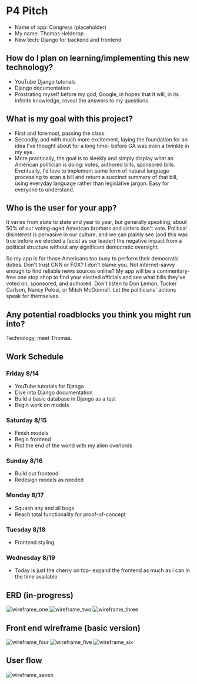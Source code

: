 # P4 Pitch
- Name of app: Congress (placeholder)
- My name: Thomas Helderop
- New tech: Django for backend and frontend

## How do I plan on learning/implementing this new technology?
- YouTube Django tutorials
- Django documentation
- Prostrating myself before my god, Google, in hopes that it will, in its infinite knowledge, reveal the answers to my questions

## What is my goal with this project?
- First and foremost, passing the class.
- Secondly, and with much more excitement, laying the foundation for an idea I've thought about for a long time- before GA was even a twinkle in my eye.
- More practically, the goal is to sleekly and simply display what an American politician is doing: votes, authored bills, sponsored bills. Eventually, I'd love to implement some form of natural language processing to scan a bill and return a succinct summary of that bill, using everyday language rather than legislative jargon. Easy for everyone to understand.

## Who is the user for your app?
It varies from state to state and year to year, but generally speaking, about 50% of our voting-aged American brothers and sisters don't vote. Political disinterest is pervasive in our culture, and we can plainly see (and this was true before we elected a facist as our leader) the negative impact from a political structure without any significant democratic oversight.

So my app is for those Americans too busy to perform their democratic duties. Don't trust CNN or FOX? I don't blame you. Not internet-savvy enough to find reliable news sources online? My app will be a commentary-free one stop shop to find your elected officials and see what bills they've voted on, sponsored, and authored. Don't listen to Don Lemon, Tucker Carlson, Nancy Pelosi, or Mitch McConnell. Let the politicians' actions speak for themselves.

## Any potential roadblocks you think you might run into?
Technology, meet Thomas.

## Work Schedule
### Friday 8/14
- YouTube tutorials for Django
- Dive into Django documentation
- Build a basic database in Django as a test
- Begin work on models
### Saturday 8/15
- Finish models
- Begin frontend
- Plot the end of the world with my alien overlords
### Sunday 8/16
- Build out frontend
- Redesign models as needed
### Monday 8/17
- Squash any and all bugs
- Reach total functionality for proof-of-concept
### Tuesday 8/18
- Frontend styling
### Wednesday 8/19
- Today is just the cherry on top- expand the frontend as much as I can in the time available

## ERD (in-progress)
![wireframe_one](./ERD-1.png)
![wireframe_two](./ERD-2.png)
![wireframe_three](./ERD-3.png)

## Front end wireframe (basic version)
![wireframe_four](./wireframe-1.png)
![wireframe_five](./wireframe-2.png)
![wireframe_six](./wireframe-3.png)

## User flow
![wireframe_seven](./userflow.png)
